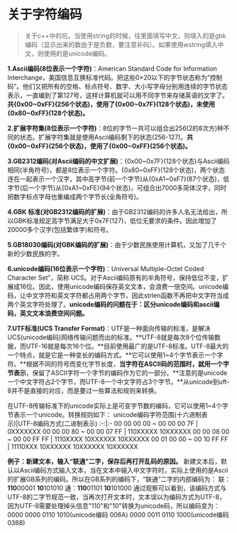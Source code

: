 ﻿# 关于字符编码

> 关于c++中的坑，当使用string的时候，往里面填写中文，则填入的是gbk编码（显示出来的数由于是负数，要注意补码）。如果使用wstring填入中文，则使用的是unicode编码。

**1.Ascii编码(8位表示一个字符)**：American Standard Code for Information Interchange，美国信息互换标准代码。把这些0×20以下的字节状态称为”控制码”。他们又把所有的空格、标点符号、数字、大小写字母分别用连续的字节状态表示，一直编到了第127号，这样计算机就可以用不同字节来存储英语的文字了。**共{0x00~0xFF}(256个状态)，使用了{0x00~0x7F}(128个状态)，未使用{0x80~0xFF}(128个状态)。**

**2.扩展字符集(8位表示一个字符)**：8位的字节一共可以组合出256(2的8次方)种不同的状态。扩展字符集就是使用Ascii编码剩下的状态(256-127)。**共{0x00~0xFF}(256个状态)，使用了{0x00~0xFF}(256个状态)。**

**3.GB2312编码(对Ascii编码的中文扩展)**：{0x00~0x7F}(128个状态)与Ascii编码相同(半角符号)，都是8位表示一个字符。{0x80~0xFF}(128个状态)，两个状态连在一起表示一个汉字，其中高字节(前一个字节)从{0xA1~0xF7}(87个状态)，低字节(后一个字节)从{0xA1~0xFE}(94个状态)，可组合出7000多简体汉字，同时把数字标点字母也重编成两个字节长(全角符号)。

**4.GBK 标准(对GB2312编码的扩展)**：由于GB2312编码的许多人名无法给出，所以GBK标准规定高字节满足大于0x7F(127)，低位无要求的条件。因此增加了20000多个汉字(包括繁体字)和符号。

**5.GB18030编码(对GBK编码的扩展)**：由于少数民族使用计算机，又加了几千个新的少数民族的字。

**6.unicode编码(16位表示一个字符)**：Universal Multiple-Octet Coded Character Set”，简称 UCS。对于Ascii编码原有的半角符号，保持低位不变，扩展成16位。因此，使用unicode编码保存英文文本，会浪费一倍空间。unicode编码，让中文字符和英文字符都占用两个字节，因此strlen函数不再把中文字符当成两个英文字符处理了。**unicode编码的问题在于：区分unicode编码和ascii编码，英文文本浪费空间问题。**

**7.UTF标准(UCS Transfer Format)**：UTF是一种面向传输的标准，是解决UCS(unicode编码)网络传输问题而出的标准。**UTF-8就是每次8个位传输数据，而UTF-16就是每次16个位。**目前使用最广的是UTF-8标准。UTF-8最大的一个特点，就是它是一种变长的编码方式。**它可以使用1~4个字节表示一个字符。**根据不同的符号而变化字节长度，**当字符在ASCII码的范围时，就用一个字节表示**，保留了ASCII字符一个字节的编码作为它的一部分。**注意的是unicode一个中文字符占2个字节，而UTF-8一个中文字符占3个字节。**从unicode到uft-8并不是直接的对应，而是要过一些算法和规则来转换。

在UTF-8传输标准下的unicode实际上是可变字节数的编码，它可以使用1~4个字节表示一个unicode。转换规则如下：
unicode编码字符范围(十六进制表示)|UTF-8编码方式(二进制表示)
:-:|:-
00 00 00 00 ~ 00 00 00 7F | 0XXXXXXX
00 00 00 80 ~ 00 00 07 FF | 110XXXXX 10XXXXXX
00 00 08 00 ~ 00 00 FF FF | 1110XXXX 10XXXXXX 10XXXXXX
00 01 00 00 ~ 00 10 FF FF | 11110XXX 10XXXXXX 10XXXXXX 10XXXXXX 

**例子：新建文本，输入“联通”二字，保存后再打开乱码的原因。**
新建文本后，默认以Ascii编码方式输入文本，当在文本中输入中文字符时，实际上使用的是Ascii的扩展GB系列的编码。所以在GB系列的编码下，“联通”二字的内部编码为：
联：**110**00001 **10**101010
通：**110**01101 **10**101000
通过观察可以看到，该编码方式与UTF-8的二字节规范一致，当再次打开文本时，文本误以为编码方式为UTF-8，因为UTF-8需要处理掉头信息"110"和"10"转换为unicode码，所以编码变为：
0000 0000 0110 1010(unicode编码 006A)
0000 0011 0110 1000(unicode编码 0368)

